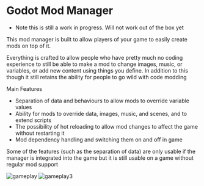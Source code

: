 # Godot Mod Manager
* Note this is still a work in progress. Will not work out of the box yet

This mod manager is built to allow players of your game to easily create mods on top of it.

Everything is crafted to allow people who have pretty much no coding experience to still be able to make a mod to change images, music, or variables, or add new content using things you define.
In addition to this though it still retains the ability for people to go wild with code modding

Main Features
- Separation of data and behaviours to allow mods to override variable values
- Ability for mods to override data, images, music, and scenes, and to extend scripts
- The possibility of hot reloading to allow mod changes to affect the game without restarting it
- Mod dependency handling and switching them on and off in game

Some of the features (such as the separation of data) are only usable if the manager is integrated into the game but it is still usable on a game without regular mod support

![gameplay](https://user-images.githubusercontent.com/73616169/229967017-f12f16f6-09db-4b42-87c6-7953f86b26bb.gif)
![gameplay3](https://user-images.githubusercontent.com/73616169/229967199-c9928489-332f-453b-86bb-a3cbcc683c4d.gif)

